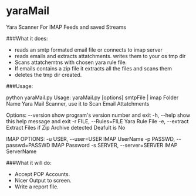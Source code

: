 yaraMail
========

Yara Scanner For IMAP Feeds and saved Streams

###What it does:
- reads an smtp formated email file or connects to imap server
- reads emails and extracts attatchments. writes them to your os tmp dir
- Scans attatchemtns with chosen yara rule file.
- If emails contains a zip file it extracts all the files and scans them
- deletes the tmp dir created.

###Usage:

python yaraMail.py
Usage: yaraMail.py [options] smtpFile | imap Folder Name
Yara Mail Scanner, use it to Scan Email Attatchments

Options:
  --version             show program's version number and exit
  -h, --help            show this help message and exit
  -r FILE, --Rules=FILE
                        Yara Rule File
  -e, --extract         Extract Files if Zip Archive detected Deafult is No

  IMAP OPTIONS:
    -u USER, --user=USER
                        IMAP UserName
    -p PASSWD, --passwd=PASSWD
                        IMAP Password
    -s SERVER, --server=SERVER
                        IMAP ServerName

###What it will do:

- Accept POP Accounts.
- Nicer Output to screen.
- Write a report file. 


